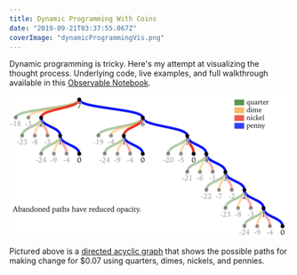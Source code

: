 ```yaml
---
title: Dynamic Programming With Coins
date: "2019-09-21T03:37:55.067Z"
coverImage: "dynamicProgrammingVis.png"
---
```

Dynamic programming is tricky. Here's my attempt at visualizing the thought process. Underlying code, live examples, and full walkthrough available in this [Observable Notebook](https://observablehq.com/@khxu/dynamic-programming-with-coins).

![Full tree for making change](./fullDag.png)

Pictured above is a [directed acyclic graph](https://en.wikipedia.org/wiki/Directed_acyclic_graph) that shows the possible paths for making change for $0.07 using quarters, dimes, nickels, and pennies.
